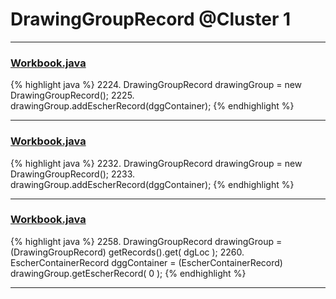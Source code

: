 # DrawingGroupRecord @Cluster 1

***

### [Workbook.java](https://searchcode.com/codesearch/view/15642358/)
{% highlight java %}
2224. DrawingGroupRecord drawingGroup = new DrawingGroupRecord();
2225. drawingGroup.addEscherRecord(dggContainer);
{% endhighlight %}

***

### [Workbook.java](https://searchcode.com/codesearch/view/15642358/)
{% highlight java %}
2232. DrawingGroupRecord drawingGroup = new DrawingGroupRecord();
2233. drawingGroup.addEscherRecord(dggContainer);
{% endhighlight %}

***

### [Workbook.java](https://searchcode.com/codesearch/view/15642358/)
{% highlight java %}
2258. DrawingGroupRecord drawingGroup = (DrawingGroupRecord) getRecords().get( dgLoc );
2260. EscherContainerRecord dggContainer = (EscherContainerRecord) drawingGroup.getEscherRecord( 0 );
{% endhighlight %}

***

